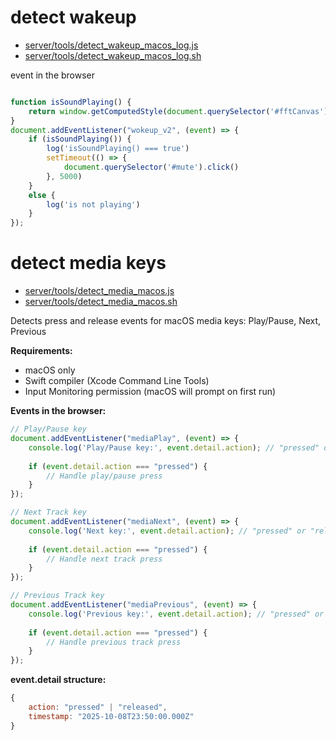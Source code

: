 
# detect wakeup

- [server/tools/detect_wakeup_macos_log.js](server/tools/detect_wakeup_macos_log.js)
- [server/tools/detect_wakeup_macos_log.sh](server/tools/detect_wakeup_macos_log.sh)

event in the browser

```js

function isSoundPlaying() {
    return window.getComputedStyle(document.querySelector('#fftCanvas'), null).getPropertyValue("display") === 'block'
}
document.addEventListener("wokeup_v2", (event) => {
    if (isSoundPlaying()) {
        log('isSoundPlaying() === true')
        setTimeout(() => {
            document.querySelector('#mute').click()
        }, 5000)
    }
    else {
        log('is not playing')
    }
});

```

# detect media keys

- [server/tools/detect_media_macos.js](server/tools/detect_media_macos.js)
- [server/tools/detect_media_macos.sh](server/tools/detect_media_macos.sh)

Detects press and release events for macOS media keys: Play/Pause, Next, Previous

**Requirements:**
- macOS only
- Swift compiler (Xcode Command Line Tools)
- Input Monitoring permission (macOS will prompt on first run)

**Events in the browser:**

```js
// Play/Pause key
document.addEventListener("mediaPlay", (event) => {
    console.log('Play/Pause key:', event.detail.action); // "pressed" or "released"
    
    if (event.detail.action === "pressed") {
        // Handle play/pause press
    }
});

// Next Track key
document.addEventListener("mediaNext", (event) => {
    console.log('Next key:', event.detail.action); // "pressed" or "released"
    
    if (event.detail.action === "pressed") {
        // Handle next track press
    }
});

// Previous Track key
document.addEventListener("mediaPrevious", (event) => {
    console.log('Previous key:', event.detail.action); // "pressed" or "released"
    
    if (event.detail.action === "pressed") {
        // Handle previous track press
    }
});
```

**event.detail structure:**
```js
{
    action: "pressed" | "released",
    timestamp: "2025-10-08T23:50:00.000Z"
}
```